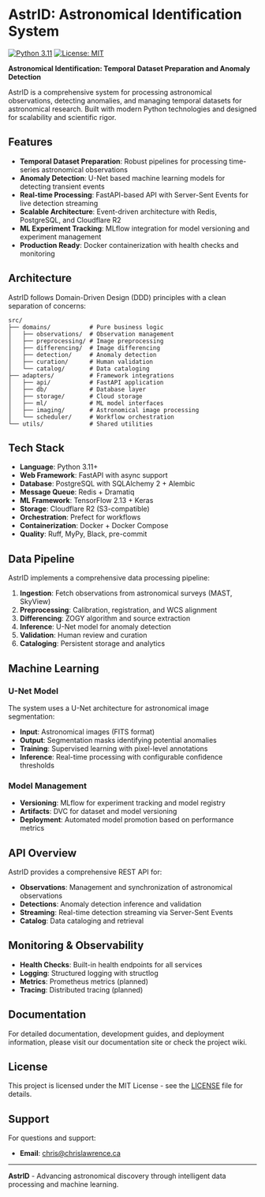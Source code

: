 # AstrID: Astronomical Identification System

[![Python 3.11](https://img.shields.io/badge/python-3.11-blue.svg)](https://www.python.org/downloads/)
[![License: MIT](https://img.shields.io/badge/License-MIT-yellow.svg)](https://opensource.org/licenses/MIT)

**Astronomical Identification: Temporal Dataset Preparation and Anomaly Detection**

AstrID is a comprehensive system for processing astronomical observations, detecting anomalies, and managing temporal datasets for astronomical research. Built with modern Python technologies and designed for scalability and scientific rigor.

## Features

- **Temporal Dataset Preparation**: Robust pipelines for processing time-series astronomical observations
- **Anomaly Detection**: U-Net based machine learning models for detecting transient events
- **Real-time Processing**: FastAPI-based API with Server-Sent Events for live detection streaming
- **Scalable Architecture**: Event-driven architecture with Redis, PostgreSQL, and Cloudflare R2
- **ML Experiment Tracking**: MLflow integration for model versioning and experiment management
- **Production Ready**: Docker containerization with health checks and monitoring

## Architecture

AstrID follows Domain-Driven Design (DDD) principles with a clean separation of concerns:

```
src/
├── domains/           # Pure business logic
│   ├── observations/  # Observation management
│   ├── preprocessing/ # Image preprocessing
│   ├── differencing/  # Image differencing
│   ├── detection/     # Anomaly detection
│   ├── curation/      # Human validation
│   └── catalog/       # Data cataloging
├── adapters/          # Framework integrations
│   ├── api/           # FastAPI application
│   ├── db/            # Database layer
│   ├── storage/       # Cloud storage
│   ├── ml/            # ML model interfaces
│   ├── imaging/       # Astronomical image processing
│   └── scheduler/     # Workflow orchestration
└── utils/             # Shared utilities
```

## Tech Stack

- **Language**: Python 3.11+
- **Web Framework**: FastAPI with async support
- **Database**: PostgreSQL with SQLAlchemy 2 + Alembic
- **Message Queue**: Redis + Dramatiq
- **ML Framework**: TensorFlow 2.13 + Keras
- **Storage**: Cloudflare R2 (S3-compatible)
- **Orchestration**: Prefect for workflows
- **Containerization**: Docker + Docker Compose
- **Quality**: Ruff, MyPy, Black, pre-commit

## Data Pipeline

AstrID implements a comprehensive data processing pipeline:

1. **Ingestion**: Fetch observations from astronomical surveys (MAST, SkyView)
2. **Preprocessing**: Calibration, registration, and WCS alignment
3. **Differencing**: ZOGY algorithm and source extraction
4. **Inference**: U-Net model for anomaly detection
5. **Validation**: Human review and curation
6. **Cataloging**: Persistent storage and analytics

## Machine Learning

### U-Net Model

The system uses a U-Net architecture for astronomical image segmentation:

- **Input**: Astronomical images (FITS format)
- **Output**: Segmentation masks identifying potential anomalies
- **Training**: Supervised learning with pixel-level annotations
- **Inference**: Real-time processing with configurable confidence thresholds

### Model Management

- **Versioning**: MLflow for experiment tracking and model registry
- **Artifacts**: DVC for dataset and model versioning
- **Deployment**: Automated model promotion based on performance metrics

## API Overview

AstrID provides a comprehensive REST API for:

- **Observations**: Management and synchronization of astronomical observations
- **Detections**: Anomaly detection inference and validation
- **Streaming**: Real-time detection streaming via Server-Sent Events
- **Catalog**: Data cataloging and retrieval

## Monitoring & Observability

- **Health Checks**: Built-in health endpoints for all services
- **Logging**: Structured logging with structlog
- **Metrics**: Prometheus metrics (planned)
- **Tracing**: Distributed tracing (planned)


## Documentation

For detailed documentation, development guides, and deployment information, please visit our documentation site or check the project wiki.

## License

This project is licensed under the MIT License - see the [LICENSE](LICENSE) file for details.

## Support

For questions and support:
- **Email**: chris@chrislawrence.ca

---

**AstrID** - Advancing astronomical discovery through intelligent data processing and machine learning.
